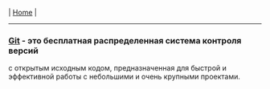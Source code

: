 | [Home](../README.md) |

- - - - - - - - - - - - - - - - - - - - - - - - - - - - - - - - - - - - - - - -
### [Git][git] - это бесплатная распределенная система контроля версий
с открытым исходным кодом, предназначенная для быстрой и эффективной работы с небольшими и очень крупными проектами.

[git]: https://git-scm.com/ "Git"